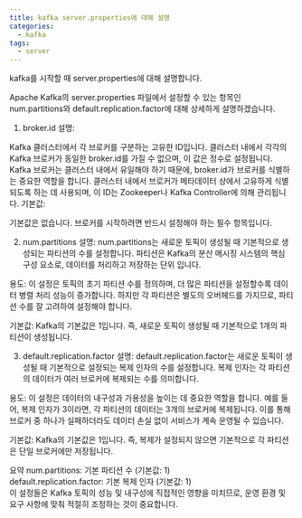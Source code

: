 ```yaml
---
title: kafka server.properties에 대해 설명
categories:
  - kafka
tags: 
  - server
---
```


kafka를 시작할 때  server.properties에 대해 설명합니다.

Apache Kafka의 server.properties 파일에서 설정할 수 있는 항목인 num.partitions와 default.replication.factor에 대해 상세하게 설명하겠습니다.

1. broker.id
설명:

Kafka 클러스터에서 각 브로커를 구분하는 고유한 ID입니다. 클러스터 내에서 각각의 Kafka 브로커가 동일한 broker.id를 가질 수 없으며, 이 값은 정수로 설정됩니다. Kafka 브로커는 클러스터 내에서 유일해야 하기 때문에, broker.id가 브로커를 식별하는 중요한 역할을 합니다.
클러스터 내에서 브로커가 메타데이터 상에서 고유하게 식별되도록 하는 데 사용되며, 이 ID는 Zookeeper나 Kafka Controller에 의해 관리됩니다.
기본값:

기본값은 없습니다. 브로커를 시작하려면 반드시 설정해야 하는 필수 항목입니다.

2. num.partitions
설명: num.partitions는 새로운 토픽이 생성될 때 기본적으로 생성되는 파티션의 수를 설정합니다. 파티션은 Kafka의 분산 메시징 시스템의 핵심 구성 요소로, 데이터를 처리하고 저장하는 단위 입니다.  

용도: 이 설정은 토픽의 초기 파티션 수를 정의하며, 더 많은 파티션을 설정할수록 데이터 병렬 처리 성능이 증가합니다. 하지만 각 파티션은 별도의 오버헤드를 가지므로, 파티션 수를 잘 고려하여 설정해야 합니다.  

기본값: Kafka의 기본값은 1입니다. 즉, 새로운 토픽이 생성될 때 기본적으로 1개의 파티션이 생성됩니다.  

3. default.replication.factor
설명: default.replication.factor는 새로운 토픽이 생성될 때 기본적으로 설정되는 복제 인자의 수를 설정합니다. 복제 인자는 각 파티션의 데이터가 여러 브로커에 복제되는 수를 의미합니다.  

용도: 이 설정은 데이터의 내구성과 가용성을 높이는 데 중요한 역할을 합니다. 예를 들어, 복제 인자가 3이라면, 각 파티션의 데이터는 3개의 브로커에 복제됩니다. 이를 통해 브로커 중 하나가 실패하더라도 데이터 손실 없이 서비스가 계속 운영될 수 있습니다.  

기본값: Kafka의 기본값은 1입니다. 즉, 복제가 설정되지 않으면 기본적으로 각 파티션은 단일 브로커에만 저장됩니다.  

요약
num.partitions: 기본 파티션 수 (기본값: 1)  
default.replication.factor: 기본 복제 인자 (기본값: 1)  
이 설정들은 Kafka 토픽의 성능 및 내구성에 직접적인 영향을 미치므로, 운영 환경 및 요구 사항에 맞춰 적절히 조정하는 것이 중요합니다.